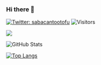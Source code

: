 ### Hi there 👋

[![Twitter: sabacantootofu](https://img.shields.io/twitter/follow/maki_saki?style=social)](https://twitter.com/sabacantootofu)
![Visitors](https://visitor-badge.glitch.me/badge?page_id=contiki9&left_color=gray&right_color=blue)
 
![](https://github-profile-summary-cards.vercel.app/api/cards/profile-details?username=MasamichiKanakubo&theme=vue)
 
![GitHub Stats](https://github-readme-stats.vercel.app/api?username=MasamichiKanakubo&show_icons=true)
 
[![Top Langs](https://github-readme-stats.vercel.app/api/top-langs/?username=MasamichiKanakubo&layout=compact&langs_count=6)](https://github.com/anuraghazra/github-readme-stats)

